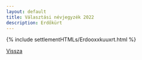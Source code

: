 ```yaml
---
layout: default
title: Választási névjegyzék 2022
description: Erdőkürt
---
```


{% include settlementHTMLs/Erdooxxkuuxrt.html %}

[Vissza](./)
